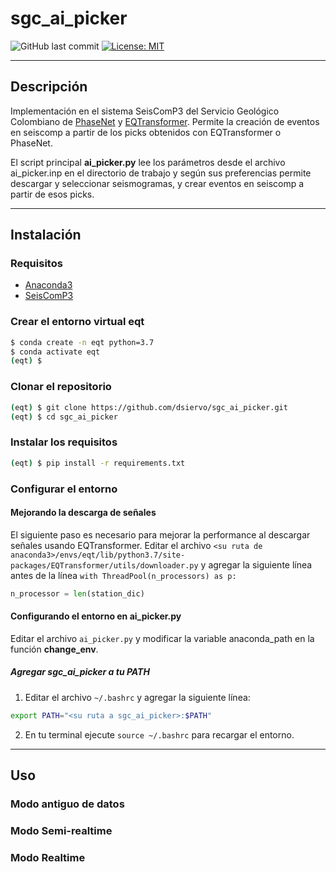 # sgc_ai_picker

![GitHub last commit](https://img.shields.io/github/last-commit/dsiervo/sgc_ai_picker)
[![License: MIT](https://img.shields.io/badge/License-MIT-green.svg)](https://opensource.org/licenses/MIT)

--------------
## Descripción 
Implementación en el sistema SeisComP3 del Servicio Geológico Colombiano de [PhaseNet](https://github.com/wayneweiqiang/PhaseNet) y [EQTransformer](https://github.com/smousavi05/EQTransformer).
Permite la creación de eventos en seiscomp a partir de los picks obtenidos con EQTransformer o PhaseNet.


El script principal **ai_picker.py** lee los parámetros desde el archivo ai_picker.inp en el directorio de trabajo y según sus preferencias permite descargar y seleccionar seismogramas, y crear eventos en seiscomp a partir de esos picks.

--------------
## Instalación

### Requisitos

- [Anaconda3](https://www.anaconda.com/products/individual)
- [SeisComP3](https://www.seiscomp.de/seiscomp3/)

### Crear el entorno virtual eqt
```bash
$ conda create -n eqt python=3.7
$ conda activate eqt
(eqt) $
```

### Clonar el repositorio
```bash
(eqt) $ git clone https://github.com/dsiervo/sgc_ai_picker.git
(eqt) $ cd sgc_ai_picker
```


### Instalar los requisitos
```bash
(eqt) $ pip install -r requirements.txt
```
### Configurar el entorno
#### Mejorando la descarga de señales
El siguiente paso es necesario para mejorar la performance al descargar señales usando EQTransformer.
Editar el archivo `<su ruta de anaconda3>/envs/eqt/lib/python3.7/site-packages/EQTransformer/utils/downloader.py` y agregar la siguiente línea antes de la línea `with ThreadPool(n_processors) as p:`

```python
n_processor = len(station_dic)
```

#### Configurando el entorno en ai_picker.py
Editar el archivo `ai_picker.py` y modificar la variable anaconda_path en la función **change_env**.

##### Agregar sgc_ai_picker a tu PATH
1. Editar el archivo `~/.bashrc` y agregar la siguiente línea:
```bash
export PATH="<su ruta a sgc_ai_picker>:$PATH"
```
2. En tu terminal ejecute `source ~/.bashrc` para recargar el entorno.
--------------
## Uso

### Modo antiguo de datos

### Modo Semi-realtime

### Modo Realtime
